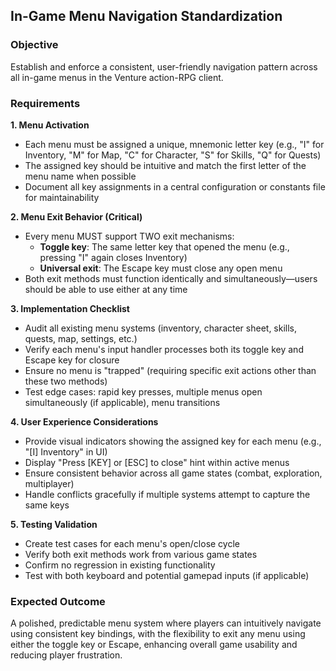 ## In-Game Menu Navigation Standardization

### Objective
Establish and enforce a consistent, user-friendly navigation pattern across all in-game menus in the Venture action-RPG client.

### Requirements

**1. Menu Activation**
- Each menu must be assigned a unique, mnemonic letter key (e.g., "I" for Inventory, "M" for Map, "C" for Character, "S" for Skills, "Q" for Quests)
- The assigned key should be intuitive and match the first letter of the menu name when possible
- Document all key assignments in a central configuration or constants file for maintainability

**2. Menu Exit Behavior (Critical)**
- Every menu MUST support TWO exit mechanisms:
  - **Toggle key**: The same letter key that opened the menu (e.g., pressing "I" again closes Inventory)
  - **Universal exit**: The Escape key must close any open menu
- Both exit methods must function identically and simultaneously—users should be able to use either at any time

**3. Implementation Checklist**
- Audit all existing menu systems (inventory, character sheet, skills, quests, map, settings, etc.)
- Verify each menu's input handler processes both its toggle key and Escape key for closure
- Ensure no menu is "trapped" (requiring specific exit actions other than these two methods)
- Test edge cases: rapid key presses, multiple menus open simultaneously (if applicable), menu transitions

**4. User Experience Considerations**
- Provide visual indicators showing the assigned key for each menu (e.g., "[I] Inventory" in UI)
- Display "Press [KEY] or [ESC] to close" hint within active menus
- Ensure consistent behavior across all game states (combat, exploration, multiplayer)
- Handle conflicts gracefully if multiple systems attempt to capture the same keys

**5. Testing Validation**
- Create test cases for each menu's open/close cycle
- Verify both exit methods work from various game states
- Confirm no regression in existing functionality
- Test with both keyboard and potential gamepad inputs (if applicable)

### Expected Outcome
A polished, predictable menu system where players can intuitively navigate using consistent key bindings, with the flexibility to exit any menu using either the toggle key or Escape, enhancing overall game usability and reducing player frustration.